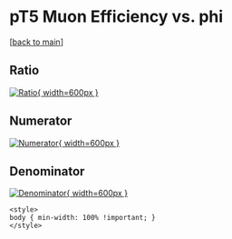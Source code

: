 # pT5 Muon Efficiency vs. phi

[[back to main](./)]



## Ratio

[![Ratio](../mtv/var/pT5_13_eff_phi.png){ width=600px }](../mtv/var/pT5_13_eff_phi.pdf)

## Numerator

[![Numerator](../mtv/num/pT5_13_eff_phi_num.png){ width=600px }](../mtv/num/pT5_13_eff_phi_num.pdf)

## Denominator

[![Denominator](../mtv/den/pT5_13_eff_phi_den.png){ width=600px }](../mtv/den/pT5_13_eff_phi_den.pdf)


``` {=html}
<style>
body { min-width: 100% !important; }
</style>
```

